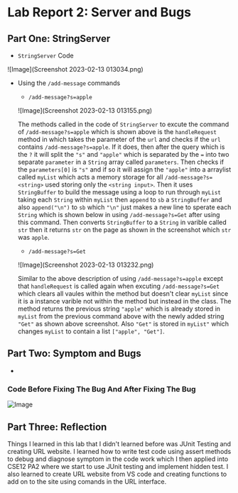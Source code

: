# Lab Report 2: Server and Bugs

## Part One: StringServer
- ```StringServer``` Code 

![Image](Screenshot 2023-02-13 013034.png)

- Using the ```/add-message``` commands
  - ```/add-message?s=apple```
  
  ![Image](Screenshot 2023-02-13 013155.png)
  
  The methods called in the code of ```StringServer``` to excute the command of ```/add-message?s=apple``` which is shown above is the ```handleRequest``` method in which takes the parameter of the ```url``` and checks if the ```url``` contains ```/add-message?s=apple```. If it does, then after the query which is the ```?``` it will split the ```"s"``` and ```"apple"``` which is separated by the ```=``` into two separate ```parameter``` in a ```String``` array called ```parameters```.  Then checks if the ```parameters[0]``` is ```"s"``` and if so it will assign the ```"apple"``` into a arraylist called ```myList``` which acts a memory storage for all ```/add-message?s=<string>``` used storing only the ```<string input>```. Then it uses ```StringBuffer``` to build the message using a loop to run through ```myList``` taking each ```String``` within ```myList``` then ```append``` to ```sb``` a ```StringBuffer``` and also ```append("\n")``` to ```sb``` which ```"\n"``` just makes a new line to sperate each ```String``` which is shown below in using ```/add-message?s=Get``` after using this command. Then converts ```StringBuffer``` to a ```String``` in varible called ```str``` then it returns ```str``` on the page as shown in the screenshot which ```str``` was ```apple```.  
  
  - ```/add-message?s=Get```
  
  ![Image](Screenshot 2023-02-13 013232.png)
  
  Similar to the above description of using ```/add-message?s=apple``` except that ```handleRequest``` is called again when excuting ```/add-message?s=Get``` which clears all vaules within the method but doesn't clear ```myList``` since it is a instance varible not within the method but instead in the class. The method returns the previous string ```"apple"``` which is already stored in ```myList``` from the previous command above with the newly added string ```"Get"``` as shown above screenshot. Also ```"Get"``` is stored in ```myList"``` which changes ```myList``` to contain a list ```["apple", "Get"]```. 

## Part Two: Symptom and Bugs 
-

### Code Before Fixing The Bug And After Fixing The Bug 
![Image]()


## Part Three: Reflection
Things I learned in this lab that I didn't learned before was JUnit Testing and creating URL website. I learned how to write test code using assert methods to debug and diagnose symptom in the code work which I then applied into CSE12 PA2 where we start to use JUnit testing and implement hidden test. I also learned to create URL website from VS code and creating functions to add on to the site using comands in the URL interface. 

